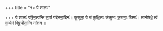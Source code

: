 +++
title = "१० ये शालाः"

+++
ये शालाः॑ परि॒नृत्य॑न्ति सा॒यं ग॑र्दभना॒दिनः॑। कु॒सूला॒ ये च॑ कुक्षि॒लाः क॑कु॒भाः क॒रुमाः॒ स्रिमाः॑। तानो॑षधे॒ त्वं ग॒न्धेन॑ विषू॒चीना॒न्वि ना॑शय ॥